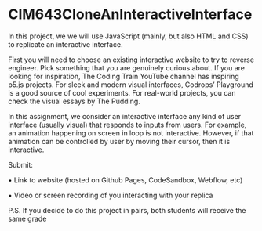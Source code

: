 # CIM643CloneAnInteractiveInterface

In this project, we we will use JavaScript (mainly, but also HTML and CSS) to replicate an interactive interface.



First you will need to choose an existing interactive website to try to reverse engineer. Pick something that you are genuinely curious about. If you are looking for inspiration, The Coding Train YouTube channel has inspiring p5.js projects. For sleek and modern visual interfaces, Codrops’ Playground is a good source of cool experiments. For real-world projects, you can check the visual essays by The Pudding.



In this assignment, we consider an interactive interface any kind of user interface (usually visual) that responds to inputs from users. For example, an animation happening on screen in loop is not interactive. However, if that animation can be controlled by user by moving their cursor, then it is interactive.





Submit:

• Link to website (hosted on Github Pages, CodeSandbox, Webflow, etc)

• Video or screen recording of you interacting with your replica



P.S. If you decide to do this project in pairs, both students will receive the same grade
